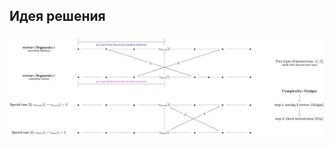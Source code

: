 ## Идея решения
![Иллюстрация к проекту](https://github.com/GiBBS-Matvey/Source-cpp/raw/master/Intersecting_segments/Images/Segments_solution.jpg)
